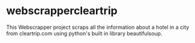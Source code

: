 # webscrappercleartrip
This Webscrapper project scraps all the information about a hotel in a city from cleartrip.com using python's built in library beautifulsoup.
